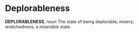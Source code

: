 # Deplorableness

**DEPLORABLENESS**, _noun_ The state of being deplorable; misery; wretchedness; a miserable state.
